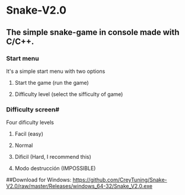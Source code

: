 # Snake-V2.0

## The simple snake-game in console made with C/C++.


### Start menu

It's a simple start menu with two options

1) Start the game (run the game)

2) Difficulty level (select the sifficulty of game)


### Difficulty screen#
Four dificulty levels

1) Facil (easy)

2) Normal

3) Dificil (Hard, I recommend this)

4) Modo destrucción (IMPOSSIBLE)

##Download for Windows: 
https://github.com/CreyTuning/Snake-V2.0/raw/master/Releases/windows_64-32/Snake_V2.0.exe
